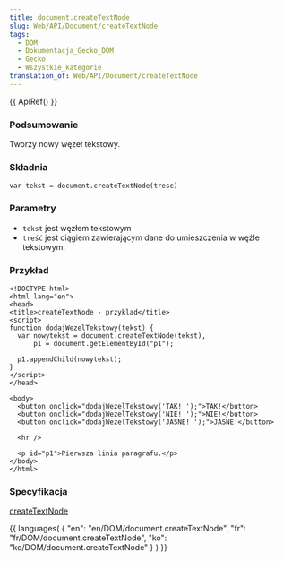 ```yaml
---
title: document.createTextNode
slug: Web/API/Document/createTextNode
tags:
  - DOM
  - Dokumentacja_Gecko_DOM
  - Gecko
  - Wszystkie_kategorie
translation_of: Web/API/Document/createTextNode
---
```

{{ ApiRef() }}

### Podsumowanie

Tworzy nowy węzeł tekstowy.

### Składnia

    var tekst = document.createTextNode(tresc)

### Parametry

- `tekst` jest węzłem tekstowym
- `treść` jest ciągiem zawierającym dane do umieszczenia w węźle tekstowym.

### Przykład

    <!DOCTYPE html>
    <html lang="en">
    <head>
    <title>createTextNode - przyklad</title>
    <script>
    function dodajWezelTekstowy(tekst) {
      var nowytekst = document.createTextNode(tekst),
          p1 = document.getElementById("p1");

      p1.appendChild(nowytekst);
    }
    </script>
    </head>

    <body>
      <button onclick="dodajWezelTekstowy('TAK! ');">TAK!</button>
      <button onclick="dodajWezelTekstowy('NIE! ');">NIE!</button>
      <button onclick="dodajWezelTekstowy('JASNE! ');">JASNE!</button>

      <hr />

      <p id="p1">Pierwsza linia paragrafu.</p>
    </body>
    </html>

### Specyfikacja

[createTextNode](http://www.w3.org/TR/2000/REC-DOM-Level-2-Core-20001113/core.html#ID-1975348127)



{{ languages( { "en": "en/DOM/document.createTextNode", "fr": "fr/DOM/document.createTextNode", "ko": "ko/DOM/document.createTextNode" } ) }}
